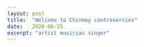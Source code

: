 ```yaml
---
layout: post
title:  "Welcome to Chinmoy controversies"
date:   2020-06-25
excerpt: "artist musician singer"
---
```

